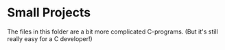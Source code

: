 # Small Projects
The files in this folder are a bit more complicated C-programs. (But it's still really easy for a C developer!)
